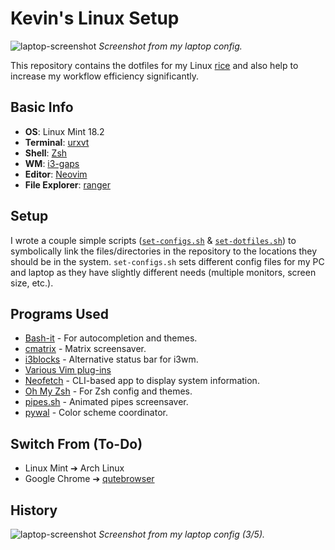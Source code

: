 <!---  Intro {{{ --> 
# Kevin's Linux Setup

![laptop-screenshot](https://i.imgur.com/UpdX90A.png)
*Screenshot from my laptop config.*

This repository contains the dotfiles for my Linux
[rice](https://www.reddit.com/r/unixporn/comments/3iy3wd/stupid_question_what_is_ricing/cukxwog/) and also help to increase my workflow efficiency significantly.
<!---  }}} Intro -->

<!---  Basic Info {{{ --> 
## Basic Info
* **OS**: Linux Mint 18.2
* **Terminal**: [urxvt](https://www.wikiwand.com/en/Rxvt) 
* **Shell**: [Zsh](http://zsh.sourceforge.net/)
* **WM**: [i3-gaps](https://github.com/Airblader/i3)
* **Editor**: [Neovim](https://github.com/neovim/neovim)
* **File Explorer**: [ranger](https://ranger.github.io/)
<!---  }}} Basic Info --> 

<!---  Setup {{{ --> 
## Setup
I wrote a couple simple scripts
([`set-configs.sh`](https://github.com/Kevin-Mok/linux-config/blob/master/configs/set-configs.sh) &
[`set-dotfiles.sh`](https://github.com/Kevin-Mok/linux-config/blob/master/dotfiles/set-dotfiles.sh))
to symbolically link the files/directories in the repository to the locations
they should be in the system. `set-configs.sh` sets different config files for
my PC and laptop as they have slightly different needs (multiple monitors,
screen size, etc.).
<!---  }}} Setup --> 

<!---  Programs Used {{{ --> 
## Programs Used
* [Bash-it](https://github.com/Bash-it/bash-it/) - For autocompletion and themes.
* [cmatrix](https://github.com/abishekvashok/cmatrix) - Matrix screensaver.
* [i3blocks](https://github.com/vivien/i3blocks) - Alternative status bar for
  i3wm.
* [Various Vim plug-ins](https://github.com/Kevin-Mok/linux-config/blob/4dce53aafcd7cdafe888a92ec0dd6466cc07ca9f/dotfiles/vimrc#L36)
* [Neofetch](https://github.com/dylanaraps/neofetch) - CLI-based app to display
  system information.
* [Oh My Zsh](https://github.com/robbyrussell/oh-my-zsh) - For Zsh config and
  themes.
* [pipes.sh](https://github.com/pipeseroni/pipes.sh) - Animated pipes
  screensaver.
* [pywal](https://github.com/dylanaraps/pywal) - Color scheme coordinator.
<!---  }}} Programs Used --> 

<!---  Switch From (To-Do) {{{ --> 
## Switch From (To-Do)
* Linux Mint ➔ Arch Linux
* Google Chrome ➔ [qutebrowser](https://github.com/qutebrowser/qutebrowser)
<!---  }}} From (To-Do) -->

<!-- History {{{ -->
## History
![laptop-screenshot](https://i.imgur.com/hrSnXmV.png)
*Screenshot from my laptop config (3/5).*
<!-- }}} History -->
